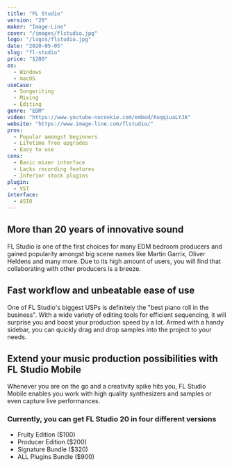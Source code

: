 ```yaml
---
title: "FL Studio"
version: "20"
maker: "Image-Line"
cover: "/images/flstudio.jpg"
logo: "/logos/flstudio.jpg"
date: "2020-05-05"
slug: "fl-studio"
price: "$200"
os:
  - Windows
  - macOS
useCase:
  - Songwriting
  - Mixing
  - Editing
genre: "EDM"
video: "https://www.youtube-nocookie.com/embed/AuqqiuaLYJA"
website: "https://www.image-line.com/flstudio/"
pros:
  - Popular amongst beginners
  - Lifetime free upgrades
  - Easy to use
cons:
  - Basic mixer interface
  - Lacks recording features
  - Inferior stock plugins
plugin:
  - VST
interface:
  - ASIO
---
```


## More than 20 years of innovative sound

FL Studio is one of the first choices for many EDM bedroom producers and gained popularity amongst big scene names like Martin Garrix, Oliver Heldens and many more. Due to its high amount of users, you will find that collaborating with other producers is a breeze.

## Fast workflow and unbeatable ease of use

One of FL Studio's biggest USPs is definitely the "best piano roll in the business". With a wide variety of editing tools for efficient sequencing, it will surprise you and boost your production speed by a lot. Armed with a handy sidebar, you can quickly drag and drop samples into the project to your needs.

## Extend your music production possibilities with FL Studio Mobile

Whenever you are on the go and a creativity spike hits you, FL Studio Mobile enables you work with high quality synthesizers and samples or even capture live performances.

### Currently, you can get FL Studio 20 in four different versions

- Fruity Edition (\$100)
- Producer Edition (\$200)
- Signature Bundle (\$320)
- ALL Plugins Bundle (\$900)
